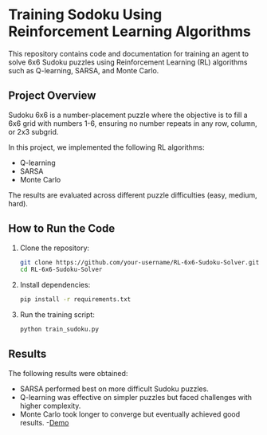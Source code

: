 # Training Sodoku Using Reinforcement Learning Algorithms
This repository contains code and documentation for training an agent to solve 6x6 Sudoku puzzles using Reinforcement Learning (RL) algorithms such as Q-learning, SARSA, and Monte Carlo.

## Project Overview

Sudoku 6x6 is a number-placement puzzle where the objective is to fill a 6x6 grid with numbers 1-6, ensuring no number repeats in any row, column, or 2x3 subgrid.

In this project, we implemented the following RL algorithms:
- Q-learning
- SARSA
- Monte Carlo

The results are evaluated across different puzzle difficulties (easy, medium, hard).

## How to Run the Code

1. Clone the repository:
   ```bash
   git clone https://github.com/your-username/RL-6x6-Sudoku-Solver.git
   cd RL-6x6-Sudoku-Solver
   ```

2. Install dependencies:
   ```bash
   pip install -r requirements.txt
   ```

3. Run the training script:
   ```bash
   python train_sudoku.py
   ```

## Results

The following results were obtained:
- SARSA performed best on more difficult Sudoku puzzles.
- Q-learning was effective on simpler puzzles but faced challenges with higher complexity.
- Monte Carlo took longer to converge but eventually achieved good results.
-[Demo](https://youtu.be/4bOpnsEA8EE)
